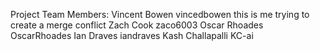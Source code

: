 Project Team Members:
Vincent Bowen vincedbowen this is me trying to create a merge conflict 
Zach Cook zaco6003
Oscar Rhoades OscarRhoades
Ian Draves iandraves
Kash Challapalli KC-ai

